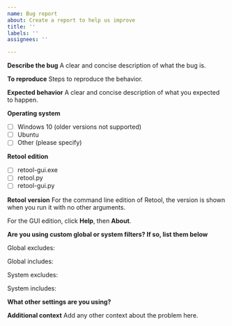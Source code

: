 ```yaml
---
name: Bug report
about: Create a report to help us improve
title: ''
labels: ''
assignees: ''

---
```


**Describe the bug**
A clear and concise description of what the bug is.

**To reproduce**
Steps to reproduce the behavior.

**Expected behavior**
A clear and concise description of what you expected to happen.

**Operating system**
- [ ] Windows 10 (older versions not supported)
- [ ] Ubuntu
- [ ] Other (please specify)

**Retool edition**
- [ ] retool-gui.exe
- [ ] retool.py
- [ ] retool-gui.py

**Retool version**
For the command line edition of Retool, the version is shown when you run it with no other arguments.

For the GUI edition, click **Help**, then **About**.

**Are you using custom global or system filters? If so, list them below**

Global excludes:

Global includes:

System excludes:

System includes:

**What other settings are you using?**

**Additional context**
Add any other context about the problem here.
